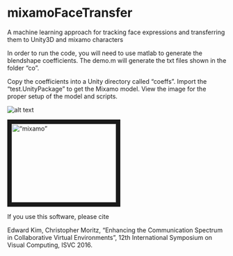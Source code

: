 # mixamoFaceTransfer
A machine learning approach for tracking face expressions and transferring them to Unity3D and mixamo characters

In order to run the code, you will need to use matlab to generate the blendshape coefficients.  The demo.m will generate the txt files shown in the folder “co”.

Copy the coefficients into a Unity directory called “coeffs”.  Import the “test.UnityPackage” to get the Mixamo model.  View the image for the proper setup of the model and scripts.

![alt text](https://github.com/edk208/mixamoFaceTransfer/blob/master/unitysetup.png)


<a href="http://www.youtube.com/watch?feature=player_embedded&v=WlAPUCA4O3o
" target="_blank"><img src="http://img.youtube.com/vi/WlAPUCA4O3o/0.jpg" 
alt=“mixamo” width="240" height="180" border="10" /></a>

If you use this software, please cite

Edward Kim, Christopher Moritz, “Enhancing the Communication Spectrum in Collaborative Virtual Environments”, 12th International Symposium on Visual Computing, ISVC 2016.
